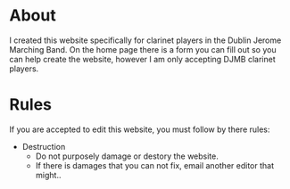 # About 
I created this website specifically for clarinet players in the Dublin Jerome Marching Band.
On the home page there is a form you can fill out so you can help create the website, however I am only accepting DJMB clarinet players.

# Rules
If you are accepted to edit this website, you must follow by there rules:
- Destruction
  - Do not purposely damage or destory the website.
  - If there is damages that you can not fix, email another editor that might..
